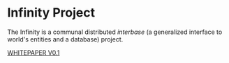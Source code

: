 # Infinity Project

The Infinity is a communal distributed _interbase_ (a generalized interface to world's entities and a database) project.

[WHITEPAPER V0.1](https://github.com/infito/infito.github.io/blob/master/docs/whitepaper.pdf)

